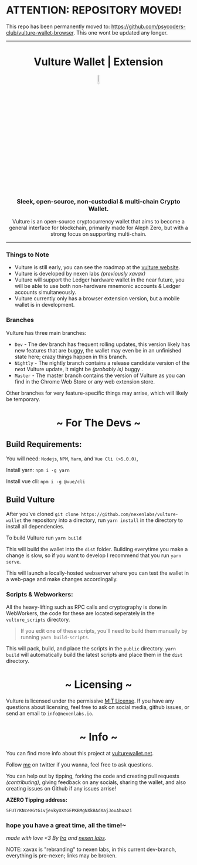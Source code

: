 # ATTENTION: REPOSITORY MOVED!
This repo has been permanently moved to: https://github.com/psycoders-club/vulture-wallet-browser.
This one wont be updated any longer.


____

<h1 align="center">Vulture Wallet | Extension</h1>
<p align='center'>
<img src="./public/icons/VultureIcon2.png" alt="Example 1" width="8%"> 
</p>

<h3 align="center">
Sleek, open-source, non-custodial & multi-chain Crypto Wallet.
</h3>

<p align="center">
Vulture is an open-source cryptocurrency wallet that aims to become a general interface for blockchain,
primarily made for Aleph Zero, but with a strong focus on supporting multi-chain.
</p>

____

### Things to Note

* Vulture is still early, you can see the roadmap at the [vulture website](https://vulturewallet.net).
* Vulture is developed by nexen labs *(previously xavax)*
* Vulture will support the Ledger hardware wallet in the near future, you will be able to use both non-hardware mnemonic accounts & Ledger accounts simultaneously.
* Vulture currently only has a browser extension version, but a mobile wallet is in development.

### Branches

Vulture has three main branches:

* `Dev` - The dev branch has frequent rolling updates, this version likely has new features that are buggy,
the wallet may even be in an unfinished state here; crazy things happen in this branch.
* `Nightly` - The nightly branch contains a release candidate version of the next Vulture update, it might be *(probably is)* buggy .
* `Master` - The master branch contains the version of Vulture as you can find in the Chrome Web Store or any web extension store.

Other branches for very feature-specific things may arrise, which will likely be temporary.

<h1 align="center"> ~ For The Devs ~ </h1>


## Build Requirements:

You will need: `Nodejs`, `NPM`, `Yarn`, and `Vue Cli (>5.0.0)`,

Install yarn: `npm i -g yarn`

Install vue cli: `npm i -g @vue/cli`


## Build Vulture

After you've cloned `git clone https://github.com/nexenlabs/vulture-wallet` the repository into a directory, run `yarn install` in the directory to install all dependencies. 

To build Vulture run `yarn build`

This will build the wallet into the `dist` folder.
Building everytime you make a change is slow, so if you want to develop I recommend that you run `yarn serve`.

This will launch a locally-hosted webserver where you can test the wallet in a web-page and make changes accordingally.

### Scripts & Webworkers:

All the heavy-lifting such as RPC calls and cryptography is done in WebWorkers, the code for these are located seperately in the `vulture_scripts` directory.

> If you edit one of these scripts, you'll need to build them manually by running `yarn build-scripts`.

This will pack, build, and place the scripts in the `public` directory. `yarn build` will automatically build
the latest scripts and place them in the `dist` directory.

<h1 align="center"> ~ Licensing ~ </h1>

Vulture is licensed under the permissive [MIT License](https://mit-license.org/). If you have any questions
about licensing, feel free to ask on social media, github issues, or send an email to `info@nexenlabs.io`.

<h1 align="center"> ~ Info ~ </h1>

You can find more info about this project at [vulturewallet.net](https://vulturewallet.net).

Follow [me](https://twitter.com/DiinkiTheImp) on twitter if you wanna, feel free to ask questions.

You can help out by tipping, forking the code and creating pull requests *(contributing)*, giving feedback on any socials, sharing the wallet, and also creating issues on Github if any issues arrise!

**AZERO Tipping address:**

`5FUTrKNceXGtG1vjevkyUXtGEPKBMgNXkBAdXajJouAboazi`


### hope you have a great time, all the time!~
*made with love <3 By [Ira](https://twitter/diinkitheimp) and [nexen labs](https://www.nexenlabs.io).*

NOTE: xavax is "rebranding" to nexen labs, in this current dev-branch, everything is pre-nexen; links may
be broken.